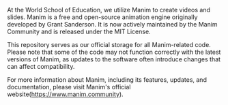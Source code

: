 At the World School of Education, we utilize Manim to create videos and slides. Manim is a free and open-source animation engine originally developed by Grant Sanderson. It is now actively maintained by the Manim Community and is released under the MIT License.

This repository serves as our official storage for all Manim-related code. Please note that some of the code may not function correctly with the latest versions of Manim, as updates to the software often introduce changes that can affect compatibility.

For more information about Manim, including its features, updates, and documentation, please visit Manim's official website(https://www.manim.community).
